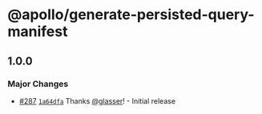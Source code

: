 # @apollo/generate-persisted-query-manifest

## 1.0.0

### Major Changes

- [#287](https://github.com/apollographql/apollo-utils/pull/287) [`1a64dfa`](https://github.com/apollographql/apollo-utils/commit/1a64dfabc47d0d735473aecd23d540cab6737ca8) Thanks [@glasser](https://github.com/glasser)! - Initial release
